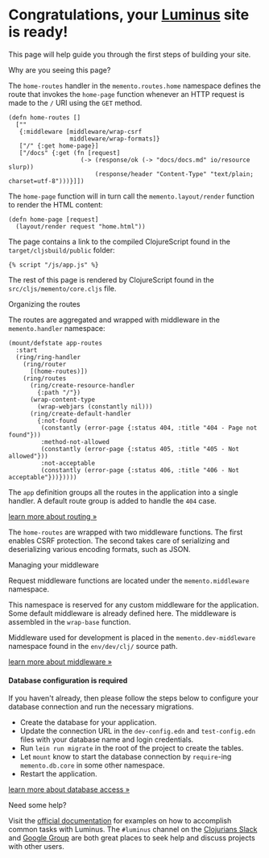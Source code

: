 <h1 class="title">Congratulations, your <a class="alert-link" href="http://luminusweb.net">Luminus</a> site is ready!</h1>

This page will help guide you through the first steps of building your site.

<p class="title is-5">Why are you seeing this page?</p>

The `home-routes` handler in the `memento.routes.home` namespace
defines the route that invokes the `home-page` function whenever an HTTP
request is made to the `/` URI using the `GET` method.

```
(defn home-routes []
  [""
   {:middleware [middleware/wrap-csrf
                 middleware/wrap-formats]}
   ["/" {:get home-page}]
   ["/docs" {:get (fn [request]
                    (-> (response/ok (-> "docs/docs.md" io/resource slurp))
                        (response/header "Content-Type" "text/plain; charset=utf-8")))}]])
```

The `home-page` function will in turn call the `memento.layout/render` function
to render the HTML content:

```
(defn home-page [request]
  (layout/render request "home.html"))
```

The page contains a link to the compiled ClojureScript found in the `target/cljsbuild/public` folder:

```
{% script "/js/app.js" %}
```

The rest of this page is rendered by ClojureScript found in the `src/cljs/memento/core.cljs` file.



<p class="title is-5">Organizing the routes</p>

The routes are aggregated and wrapped with middleware in the `memento.handler` namespace:

```
(mount/defstate app-routes
  :start
  (ring/ring-handler
    (ring/router
      [(home-routes)])
    (ring/routes
      (ring/create-resource-handler
        {:path "/"})
      (wrap-content-type
        (wrap-webjars (constantly nil)))
      (ring/create-default-handler
        {:not-found
         (constantly (error-page {:status 404, :title "404 - Page not found"}))
         :method-not-allowed
         (constantly (error-page {:status 405, :title "405 - Not allowed"}))
         :not-acceptable
         (constantly (error-page {:status 406, :title "406 - Not acceptable"}))}))))
```

The `app` definition groups all the routes in the application into a single handler.
A default route group is added to handle the `404` case.

<a class="level-item button" href="https://luminusweb.com/docs/routes.html">learn more about routing »</a>

The `home-routes` are wrapped with two middleware functions. The first enables CSRF protection.
The second takes care of serializing and deserializing various encoding formats, such as JSON.

<p class="title is-5">Managing your middleware</p>

Request middleware functions are located under the `memento.middleware` namespace.

This namespace is reserved for any custom middleware for the application. Some default middleware is
already defined here. The middleware is assembled in the `wrap-base` function.

Middleware used for development is placed in the `memento.dev-middleware` namespace found in
the `env/dev/clj/` source path.

<a class="level-item button" href="https://luminusweb.com/docs/middleware.html">learn more about middleware »</a>

<div class="bs-callout bs-callout-danger">

#### Database configuration is required

If you haven't already, then please follow the steps below to configure your database connection and run the necessary migrations.

* Create the database for your application.
* Update the connection URL in the `dev-config.edn` and `test-config.edn` files with your database name and login credentials.
* Run `lein run migrate` in the root of the project to create the tables.
* Let `mount` know to start the database connection by `require`-ing `memento.db.core` in some other namespace.
* Restart the application.

<a class="btn btn-primary" href="http://www.luminusweb.net/docs/database.md">learn more about database access »</a>

</div>



<p class="title is-5">Need some help?</p>

Visit the [official documentation](https://luminusweb.com/docs/guestbook) for examples
on how to accomplish common tasks with Luminus. The `#luminus` channel on the [Clojurians Slack](http://clojurians.net/) and [Google Group](https://groups.google.com/forum/#!forum/luminusweb) are both great places to seek help and discuss projects with other users.
